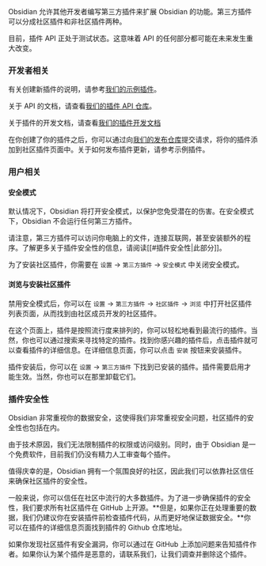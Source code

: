 Obsidian 允许其他开发者编写第三方插件来扩展 Obsidian 的功能。第三方插件可以分成社区插件和非社区插件两种。

目前，插件 API 正处于测试状态。这意味着 API 的任何部分都可能在未来发生重大改变。

### 开发者相关

有关创建新插件的说明，请参考[我们的示例插件](https://github.com/obsidianmd/obsidian-sample-plugin)。

关于 API 的文档，请查看[我们的插件 API 仓库](https://github.com/obsidianmd/obsidian-api)。

关于插件的开发文档，请查看[我们的插件开发文档](https://github.com/luhaifeng666/obsidian-plugin-docs-zh)

在你创建了你的插件之后，你可以通过向[我们的发布仓库](https://github.com/obsidianmd/obsidian-releases)提交请求，将你的插件添加到社区插件页面中。关于如何发布插件更新，请参考示例插件。

### 用户相关

#### 安全模式

默认情况下，Obsidian 将打开安全模式，以保护您免受潜在的伤害。在安全模式下，Obsidian 不会运行任何第三方插件。

请注意，第三方插件可以访问你电脑上的文件，连接互联网，甚至安装额外的程序。了解更多关于插件安全性的信息，请阅读[[#插件安全性|此部分]]。

为了安装社区插件，你需要在 `设置` -> `第三方插件` -> `安全模式` 中关闭安全模式。

#### 浏览与安装社区插件

禁用安全模式后，你可以在 `设置` -> `第三方插件` -> `社区插件` -> `浏览` 中打开社区插件列表页面，从而找到由社区成员开发的社区插件。

在这个页面上，插件是按照流行度来排列的，你可以轻松地看到最流行的插件。当然，你也可以通过搜索来寻找特定的插件。找到你感兴趣的插件后，点击插件就可以查看插件的详细信息。在详细信息页面，你可以点击 `安装` 按钮来安装插件。

插件安装后，你可以在 `设置` -> `第三方插件` 下找到已安装的插件。插件需要启用才能生效。当然，你也可以在那里卸载它们。

### 插件安全性

Obsidian 非常重视你的数据安全，这使得我们非常重视安全问题，社区插件的安全性也包括在内。

由于技术原因，我们无法限制插件的权限或访问级别。同时，由于 Obsidian 是一个免费软件，目前我们仍没有精力人工审查每个插件。

值得庆幸的是，Obsidian 拥有一个氛围良好的社区，因此我们可以依靠社区信任来确保社区插件的安全性。

一般来说，你可以信任在社区中流行的大多数插件。为了进一步确保插件的安全性，我们要求所有社区插件在 GitHub 上开源。**但是，如果你正在处理重要的数据，我们仍建议你在安装插件前检查插件代码，从而更好地保证数据安全。**你可以在插件的详细信息页面找到插件的 Github 仓库地址。

如果你发现社区插件有安全漏洞，你可以通过在 GitHub 上添加问题来告知插件作者。如果你认为某个插件是恶意的，请联系我们，让我们调查并删除这个插件。

